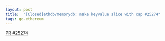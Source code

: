 ```yaml
---
layout: post
title:  "[Closed]ethdb/memorydb: make keyvalue slice with cap #25274"
tags: go-ethereum
---
```


[PR #25274](https://github.com/ethereum/go-ethereum/pull/25274)
